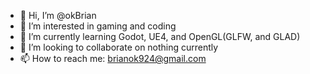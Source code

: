 - 👋 Hi, I’m @okBrian
- 👀 I’m interested in gaming and coding
- 🌱 I’m currently learning Godot, UE4, and OpenGL(GLFW, and GLAD)
- 💞️ I’m looking to collaborate on nothing currently
- 📫 How to reach me: brianok924@gmail.com

<!---
okBrian/okBrian is a ✨ special ✨ repository because its `README.md` (this file) appears on your GitHub profile.
You can click the Preview link to take a look at your changes.
--->
